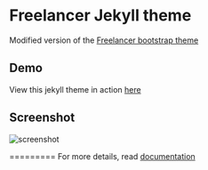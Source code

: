 Freelancer Jekyll theme
=========================

Modified version of the [Freelancer bootstrap theme ](http://startbootstrap.com/templates/freelancer/)

## Demo
View this jekyll theme in action [here](http://allisvanity.net)

## Screenshot
![screenshot](https://raw.githubusercontent.com/XenizoGames/freelancer-theme/master/screenshot.png)

=========
For more details, read [documentation](http://jekyllrb.com/)
